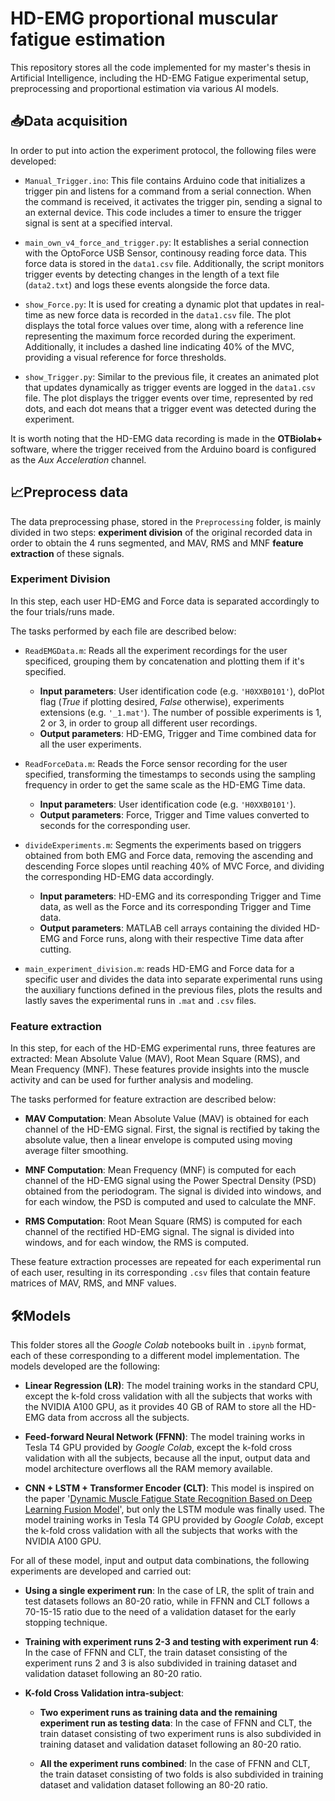 # HD-EMG proportional muscular fatigue  estimation
This repository stores all the code implemented for my master's thesis in Artificial Intelligence, including the HD-EMG Fatigue experimental setup, preprocessing and proportional estimation via various AI models.

## 📥Data acquisition

In order to put into action the experiment protocol, the following files were developed:

- `Manual_Trigger.ino`: This file contains Arduino code that initializes a trigger pin and listens for a command from a serial connection. When the command is received, it activates the trigger pin, sending a signal to an external device. This code includes a timer to ensure the trigger signal is sent at a specified interval.

- `main_own_v4_force_and_trigger.py`: It establishes a serial connection with the  OptoForce USB Sensor, continousy reading force data. This force data is stored in the `data1.csv` file. Additionally, the script monitors trigger events by detecting changes in the length of a text file (`data2.txt`) and logs these events alongside the force data. 

- `show_Force.py`: It is used for creating a dynamic plot that updates in real-time as new force data is recorded in the `data1.csv` file. The plot displays the total force values over time, along with a reference line representing the maximum force recorded during the experiment. Additionally, it includes a dashed line indicating 40% of the MVC, providing a visual reference for force thresholds. 

- `show_Trigger.py`: Similar to the previous file, it creates an animated plot that updates dynamically as trigger events are logged in the `data1.csv` file. The plot displays the trigger events over time, represented by red dots, and each dot means that a trigger event was detected during the experiment. 

It is worth noting that the HD-EMG data recording is made in the **OTBiolab+** software, where the trigger received from the Arduino board is configured as the *Aux Acceleration* channel.

## 📈Preprocess data

The data preprocessing phase, stored in the `Preprocessing` folder, is mainly divided in two steps: **experiment division** of the original recorded data in order to obtain the 4 runs segmented, and MAV, RMS and MNF **feature extraction** of these signals.

###  Experiment Division
In this step, each user HD-EMG and Force data is separated accordingly to the four trials/runs made.

The tasks performed by each file are described below:

- `ReadEMGData.m`: Reads all the experiment recordings for the user specificed, grouping them by concatenation and plotting them if it's specified.
  - **Input parameters**: User identification code (e.g. `'H0XXB0101'`), doPlot flag (*True* if plotting desired, *False* otherwise), experiments extensions (e.g. `'_1.mat'`). The number of possible experiments is 1, 2 or 3, in order to group all different user recordings.
  - **Output parameters**: HD-EMG, Trigger and Time combined data for all the user experiments. 
    
- `ReadForceData.m`: Reads the Force sensor recording for the user specified, transforming the timestamps to seconds using the sampling frequency in order to get the same scale as the HD-EMG Time data.
  - **Input parameters**: User identification code (e.g. `'H0XXB0101'`).
  - **Output parameters**: Force, Trigger and Time values converted to seconds for the corresponding user. 
    
- `divideExperiments.m`: Segments the experiments based on triggers obtained from both EMG and Force data, removing the ascending and descending Force slopes until reaching 40% of MVC Force, and dividing the corresponding HD-EMG data accordingly.
  - **Input parameters**: HD-EMG and its corresponding Trigger and Time data, as well as the Force and its corresponding Trigger and Time data.
  - **Output parameters**: MATLAB cell arrays containing the divided HD-EMG and Force runs, along with their respective Time data after cutting.
    
- `main_experiment_division.m`: reads HD-EMG and Force data for a specific user and divides the data into separate experimental runs using the auxiliary functions defined in the previous files, plots the results and lastly saves the experimental runs in `.mat` and `.csv` files.

### Feature extraction

In this step, for each of the HD-EMG experimental runs, three features are extracted: Mean Absolute Value (MAV), Root Mean Square (RMS), and Mean Frequency (MNF). These features provide insights into the muscle activity and can be used for further analysis and modeling.

The tasks performed for feature extraction are described below:

- **MAV Computation**: Mean Absolute Value (MAV) is obtained for each channel of the HD-EMG signal. First, the signal is rectified by taking the absolute value, then a linear envelope is computed using moving average filter smoothing.

- **MNF Computation**: Mean Frequency (MNF) is computed for each channel of the HD-EMG signal using the Power Spectral Density (PSD) obtained from the periodogram. The signal is divided into windows, and for each window, the PSD is computed and used to calculate the MNF. 

- **RMS Computation**: Root Mean Square (RMS) is computed for each channel of the rectified HD-EMG signal. The signal is divided into windows, and for each window, the RMS is computed. 

These feature extraction processes are repeated for each experimental run of each user, resulting in its corresponding `.csv` files that contain feature matrices of MAV, RMS, and MNF values.

## 🛠️Models

This folder stores all the *Google Colab* notebooks built in `.ipynb` format, each of these corresponding to a different model implementation. The models developed are the following:

- **Linear Regression (LR)**: The model training works in the standard CPU, except the k-fold cross validation with all the subjects that works with the NVIDIA A100 GPU, as it provides 40 GB of RAM to store all the HD-EMG data from accross all the subjects.

- **Feed-forward Neural Network (FFNN)**: The model training works in Tesla T4 GPU provided by *Google Colab*, except the k-fold cross validation with all the subjects, because all the input, output data and model architecture overflows all the RAM memory available.

- **CNN + LSTM + Transformer Encoder (CLT)**: This model is inspired on the paper '[Dynamic Muscle Fatigue State Recognition Based on Deep Learning Fusion Model](https://ieeexplore.ieee.org/abstract/document/10233862)', but only the LSTM module was finally used. The model training works in Tesla T4 GPU provided by *Google Colab*, except the k-fold cross validation with all the subjects that works with the NVIDIA A100 GPU.

For all of these model, input and output data combinations, the following experiments are developed and carried out:

- **Using a single experiment run**: In the case of LR, the split of train and test datasets follows an 80-20 ratio, while in FFNN and CLT follows a 70-15-15 ratio due to the need of a validation dataset for the early stopping technique.

- **Training with experiment runs 2-3 and testing with experiment run 4**: In the case of FFNN and CLT, the train dataset consisting of the experiment runs 2 and 3 is also subdivided in training dataset and validation dataset following an 80-20 ratio.

- **K-fold Cross Validation intra-subject**:
  - **Two experiment runs as training data and the remaining experiment run as testing data**: In the case of FFNN and CLT, the train dataset consisting of two experiment runs is also subdivided in training dataset and validation dataset following an 80-20 ratio.

  - **All the experiment runs combined**: In the case of FFNN and CLT, the train dataset consisting of two folds is also subdivided in training dataset and validation dataset following an 80-20 ratio.

